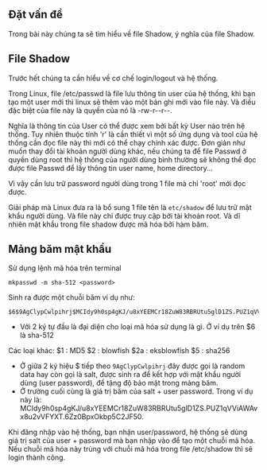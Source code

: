 ## Đặt vấn đề

Trong bài này chúng ta sẽ tìm hiểu về file Shadow, ý nghĩa của file Shadow.

## File Shadow

Trước hết chúng ta cần hiểu về cơ chế login/logout và hệ thống. 

Trong Linux, file /etc/passwd là file lưu thông tin user của hệ thống, khi bạn tạo một user mới thì linux sẽ thêm vào một bản ghi mới vào file này. Và điều đặc biệt của file này là quyền của nó là -rw-r--r--. 

Nghĩa là thông tin của User có thể được xem bởi bất kỳ User nào trên hệ thống. Tuy nhiên thuộc tính 'r' là cần thiết vì một số ứng dụng và tool của hệ thống cần đọc file này thì mới có thể chạy chính xác được. Đơn giản như muốn thay đổi tài khoản người dùng khác, nếu chúng ta để file Passwd ở quyền dùng root thì hệ thống của người dùng bình thường sẽ không thể đọc được file Passwd để lấy thông tin user name, home directory...

Vì vậy cần lưu trữ password người dùng trong 1 file mà chỉ 'root' mới đọc được.

Giải pháp mà Linux đưa ra là bổ sung 1 file tên là `etc/shadow` để lưu trữ mật khẩu người dùng. Và file này chỉ được truy cập bởi tài khoản root. Và dĩ nhiên mật khẩu trong file shadow được mã hóa bởi hàm băm.

## Mảng băm mật khẩu

Sử dụng lệnh mã hóa trên terminal
```
mkpasswd -m sha-512 <password>
```
Sinh ra được một chuỗi băm ví dụ như:
```
$6$9AgClypCwlpihrj$MCIdy9h0sp4gKJ/u8xYEEMCr18ZuW83RBRUtu5glD1ZS.PUZ1qVViAWAvx8u2vVFYXT.6Zz0BpxOkbp5C2JF50
```
* Với 2 ký tự đầu là đại diện cho loại mã hóa sử dụng là gì. Ở ví dụ trên $6 là sha-512

Các loại khác:
$1 : MD5
$2 : blowfish
$2a : eksblowfish
$5 : sha256

* Ở giữa 2 ký hiệu $ tiếp theo `9AgClypCwlpihrj` đây được gọi là random data hay còn gọi là salt, được sinh ra để kết hợp với mật khẩu người dùng (user password), để tặng độ bảo mật trong mảng băm.
* Ở trường cuối cùng là giá trị băm của salt + user password. Trong ví dụ này là: MCIdy9h0sp4gKJ/u8xYEEMCr18ZuW83RBRUtu5glD1ZS.PUZ1qVViAWAvx8u2vVFYXT.6Zz0BpxOkbp5C2JF50.

Khi đăng nhập vào hệ thống, bạn nhận user/password, hệ thống sẽ dùng giá trị salt của user + password mà bạn nhập vào để tạo một chuỗi mã hóa. Nếu chuỗi mã hóa này trùng với chuỗi mã hóa trong file /etc/shadow thì sẽ login thành công.


